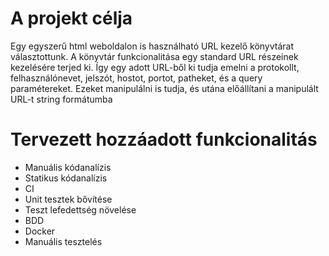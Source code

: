 # A projekt célja
Egy egyszerű html weboldalon is használható URL kezelő könyvtárat választottunk. A könyvtár funkcionalitása egy standard URL részeinek kezelésére terjed ki. Így egy adott URL-ből ki tudja emelni a protokollt, felhasználónevet, jelszót, hostot, portot, patheket, és a query paramétereket. Ezeket manipulálni is tudja, és utána előállítani a manipulált URL-t string formátumba

# Tervezett hozzáadott funkcionalitás
- Manuális kódanalízis
- Statikus kódanalízis
- CI
- Unit tesztek bővítése
- Teszt lefedettség növelése
- BDD
- Docker
- Manuális tesztelés